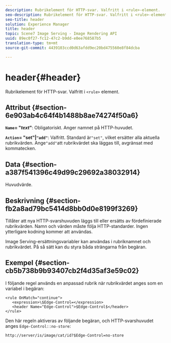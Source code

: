 ```yaml
---
description: Rubrikelement för HTTP-svar. Valfritt i <rule>-element.
seo-description: Rubrikelement för HTTP-svar. Valfritt i <rule>-element.
seo-title: header
solution: Experience Manager
title: header
topic: Scene7 Image Serving - Image Rendering API
uuid: 89ec0f27-fc12-47c2-b9dd-e0ee768587b5
translation-type: tm+mt
source-git-commit: 4439103ccd0d63afdd9ec20bd475560e8f84dcba

---
```



# header{#header}

Rubrikelement för HTTP-svar. Valfritt i `<rule>` element.

## Attribut {#section-6e903ab4c64f4b1488b8ae74274f50a6}

**`Name`= &quot;*text*&quot;**: Obligatoriskt. Anger namnet på HTTP-huvudet.

**`Action`= &quot;set&quot;|`"add"`**: Valfritt. Standard är`"set"`, vilket ersätter alla aktuella rubrikvärden. Ange`"add"`att rubrikvärdet ska läggas till, avgränsat med kommatecken.

## Data {#section-a387f541396c49d99c29692a38032914}

Huvudvärde.

## Beskrivning {#section-fb2a8ad79bc5414d8bb0d0e8199f3269}

Tillåter att nya HTTP-svarshuvuden läggs till eller ersätts av fördefinierade rubrikvärden. Namn och värden måste följa HTTP-standarder. Ingen ytterligare kodning kommer att användas.

Image Serving-ersättningsvariabler kan användas i rubriknamnet och rubrikvärdet. På så sätt kan du styra båda strängarna från begäran.

## Exempel {#section-cb5b738b9b93407cb2f4d35af3e59c02}

I följande regel används en anpassad rubrik när rubrikvärdet anges som en variabel i begäran:

```
<rule OnMatch="continue">
   <expression>\$Edge-Control=</expression>
   <header Name="Edge-Control">$Edge-Control$</header>
</rule>
```

Den här regeln aktiveras av följande begäran, och HTTP-svarshuvudet anges `Edge-Control::no-store`:

`http://server/is/image/cat/id?$Edge-Control=no-store`
